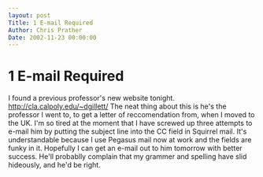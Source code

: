 ```yaml
---
layout: post
Title: 1 E-mail Required  
Author: Chris Prather
Date: 2002-11-23 00:00:00
---
```


# 1 E-mail Required
I found a previous professor's new website tonight.
http://cla.calpoly.edu/~dgillett/
The neat thing about this is he's the professor I
went to, to get a letter of reccomendation from,
when I moved to the UK. I'm so tired at the moment
that I have screwed up three attempts to e-mail him
by putting the subject line into the CC field in
Squirrel mail. It's understandable because I use
Pegasus mail now at work and the fields are funky
in it.
Hopefully I can get an e-mail out to him tomorrow
with better success. He'll probablly complain that
my grammer and spelling have slid hideously, and
he'd be right.
